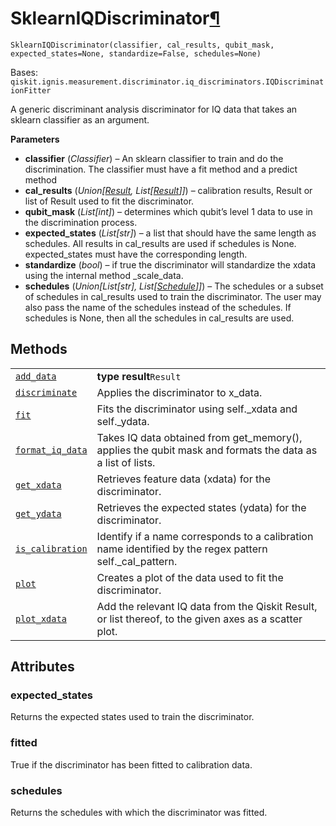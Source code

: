 # SklearnIQDiscriminator[¶](#sklearniqdiscriminator "Permalink to this headline")

<span id="undefined" />

`SklearnIQDiscriminator(classifier, cal_results, qubit_mask, expected_states=None, standardize=False, schedules=None)`

Bases: `qiskit.ignis.measurement.discriminator.iq_discriminators.IQDiscriminationFitter`

A generic discriminant analysis discriminator for IQ data that takes an sklearn classifier as an argument.

**Parameters**

*   **classifier** (*Classifier*) – An sklearn classifier to train and do the discrimination. The classifier must have a fit method and a predict method
*   **cal\_results** (*Union\[*[*Result*](qiskit.result.Result#qiskit.result.Result "qiskit.result.Result")*, List\[*[*Result*](qiskit.result.Result#qiskit.result.Result "qiskit.result.Result")*]]*) – calibration results, Result or list of Result used to fit the discriminator.
*   **qubit\_mask** (*List\[int]*) – determines which qubit’s level 1 data to use in the discrimination process.
*   **expected\_states** (*List\[str]*) – a list that should have the same length as schedules. All results in cal\_results are used if schedules is None. expected\_states must have the corresponding length.
*   **standardize** (*bool*) – if true the discriminator will standardize the xdata using the internal method \_scale\_data.
*   **schedules** (*Union\[List\[str], List\[*[*Schedule*](qiskit.pulse.Schedule#qiskit.pulse.Schedule "qiskit.pulse.Schedule")*]]*) – The schedules or a subset of schedules in cal\_results used to train the discriminator. The user may also pass the name of the schedules instead of the schedules. If schedules is None, then all the schedules in cal\_results are used.

## Methods

|                                                                                                                                                                                                                    |                                                                                                            |
| ------------------------------------------------------------------------------------------------------------------------------------------------------------------------------------------------------------------ | ---------------------------------------------------------------------------------------------------------- |
| [`add_data`](qiskit.ignis.measurement.SklearnIQDiscriminator.add_data#qiskit.ignis.measurement.SklearnIQDiscriminator.add_data "qiskit.ignis.measurement.SklearnIQDiscriminator.add_data")                         | **type result**`Result`                                                                                    |
| [`discriminate`](qiskit.ignis.measurement.SklearnIQDiscriminator.discriminate#qiskit.ignis.measurement.SklearnIQDiscriminator.discriminate "qiskit.ignis.measurement.SklearnIQDiscriminator.discriminate")         | Applies the discriminator to x\_data.                                                                      |
| [`fit`](qiskit.ignis.measurement.SklearnIQDiscriminator.fit#qiskit.ignis.measurement.SklearnIQDiscriminator.fit "qiskit.ignis.measurement.SklearnIQDiscriminator.fit")                                             | Fits the discriminator using self.\_xdata and self.\_ydata.                                                |
| [`format_iq_data`](qiskit.ignis.measurement.SklearnIQDiscriminator.format_iq_data#qiskit.ignis.measurement.SklearnIQDiscriminator.format_iq_data "qiskit.ignis.measurement.SklearnIQDiscriminator.format_iq_data") | Takes IQ data obtained from get\_memory(), applies the qubit mask and formats the data as a list of lists. |
| [`get_xdata`](qiskit.ignis.measurement.SklearnIQDiscriminator.get_xdata#qiskit.ignis.measurement.SklearnIQDiscriminator.get_xdata "qiskit.ignis.measurement.SklearnIQDiscriminator.get_xdata")                     | Retrieves feature data (xdata) for the discriminator.                                                      |
| [`get_ydata`](qiskit.ignis.measurement.SklearnIQDiscriminator.get_ydata#qiskit.ignis.measurement.SklearnIQDiscriminator.get_ydata "qiskit.ignis.measurement.SklearnIQDiscriminator.get_ydata")                     | Retrieves the expected states (ydata) for the discriminator.                                               |
| [`is_calibration`](qiskit.ignis.measurement.SklearnIQDiscriminator.is_calibration#qiskit.ignis.measurement.SklearnIQDiscriminator.is_calibration "qiskit.ignis.measurement.SklearnIQDiscriminator.is_calibration") | Identify if a name corresponds to a calibration name identified by the regex pattern self.\_cal\_pattern.  |
| [`plot`](qiskit.ignis.measurement.SklearnIQDiscriminator.plot#qiskit.ignis.measurement.SklearnIQDiscriminator.plot "qiskit.ignis.measurement.SklearnIQDiscriminator.plot")                                         | Creates a plot of the data used to fit the discriminator.                                                  |
| [`plot_xdata`](qiskit.ignis.measurement.SklearnIQDiscriminator.plot_xdata#qiskit.ignis.measurement.SklearnIQDiscriminator.plot_xdata "qiskit.ignis.measurement.SklearnIQDiscriminator.plot_xdata")                 | Add the relevant IQ data from the Qiskit Result, or list thereof, to the given axes as a scatter plot.     |

## Attributes

<span id="undefined" />

### expected\_states

Returns the expected states used to train the discriminator.

<span id="undefined" />

### fitted

True if the discriminator has been fitted to calibration data.

<span id="undefined" />

### schedules

Returns the schedules with which the discriminator was fitted.
